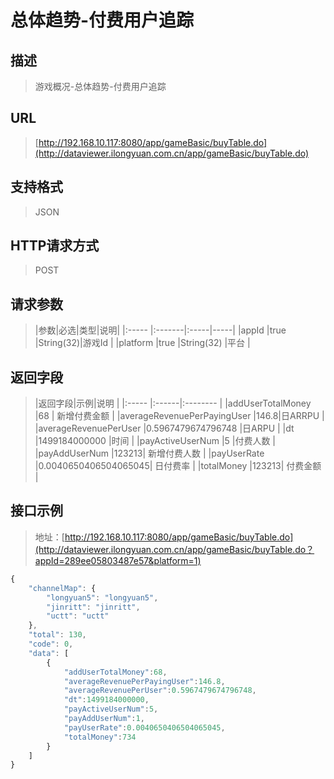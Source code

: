 # 总体趋势-付费用户追踪

## 描述
> 游戏概况-总体趋势-付费用户追踪

## URL
> [http://192.168.10.117:8080/app/gameBasic/buyTable.do](http://dataviewer.ilongyuan.com.cn/app/gameBasic/buyTable.do)

## 支持格式
> JSON

## HTTP请求方式
> POST

## 请求参数
> |参数|必选|类型|说明|
|:-----  |:-------|:-----|-----|
|appId    |true    |String(32)|游戏Id |
|platform    |true    |String(32)   |平台 |

## 返回字段
> |返回字段|示例|说明            |
|:-----   |:------|:--------    |
|addUserTotalMoney |68 |   新增付费金额      |
|averageRevenuePerPayingUser |146.8|日ARRPU |
|averageRevenuePerUser |0.5967479674796748 |日ARPU |
|dt |1499184000000 |时间  |
|payActiveUserNum |5 |付费人数  |
|payAddUserNum  |123213| 新增付费人数 |
|payUserRate  |0.0040650406504065045| 日付费率 |
|totalMoney  |123213| 付费金额 |
## 接口示例
> 地址：[http://192.168.10.117:8080/app/gameBasic/buyTable.do](http://dataviewer.ilongyuan.com.cn/app/gameBasic/buyTable.do？appId=289ee05803487e57&platform=1)
``` javascript
{
    "channelMap": {
        "longyuan5": "longyuan5",
        "jinritt": "jinritt",
        "uctt": "uctt"
    },
    "total": 130,
    "code": 0,
    "data": [
        {
            "addUserTotalMoney":68,
            "averageRevenuePerPayingUser":146.8,
            "averageRevenuePerUser":0.5967479674796748,
            "dt":1499184000000,
            "payActiveUserNum":5,
            "payAddUserNum":1,
            "payUserRate":0.0040650406504065045,
            "totalMoney":734
        }
    ]
}
```